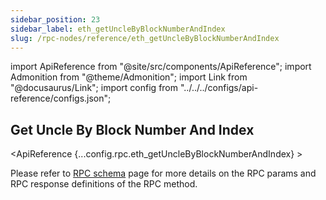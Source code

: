 ```yaml
---
sidebar_position: 23
sidebar_label: eth_getUncleByBlockNumberAndIndex
slug: /rpc-nodes/reference/eth_getUncleByBlockNumberAndIndex
---
```


import ApiReference from "@site/src/components/ApiReference";
import Admonition from "@theme/Admonition";
import Link from "@docusaurus/Link";
import config from "../../../configs/api-reference/configs.json";

## Get Uncle By Block Number And Index

<ApiReference {...config.rpc.eth_getUncleByBlockNumberAndIndex} >
<Admonition type="info" title="Note">

<p>
Please refer to <a href="/rpc-nodes/reference/evm-rpc-schema">RPC schema</a> page for more details on the RPC params and RPC response definitions of the RPC method. 
</p>
</Admonition>
</ApiReference>
